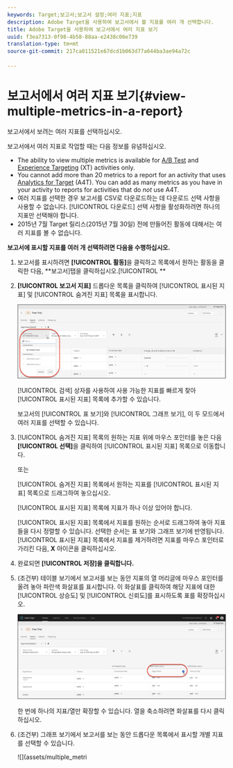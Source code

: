 ```yaml
---
keywords: Target;보고서;보고서 설정;여러 지표;지표
description: Adobe Target을 사용하여 보고서에서 볼 지표를 여러 개 선택합니다.
title: Adobe Target을 사용하여 보고서에서 여러 지표 보기
uuid: f3ea7313-0f98-4b58-88aa-e2438c06e739
translation-type: tm+mt
source-git-commit: 217ca811521e67dcd1b063d77a644ba3ae94a72c

---
```



# 보고서에서 여러 지표 보기{#view-multiple-metrics-in-a-report}

보고서에서 보려는 여러 지표를 선택하십시오.

보고서에서 여러 지표로 작업할 때는 다음 정보를 유념하십시오.

* The ability to view multiple metrics is available for [A/B Test](/help/c-activities/t-test-ab/test-ab.md) and [Experience Targeting](/help/c-activities/t-experience-target/experience-target.md) (XT) activities only.
* You cannot add more than 20 metrics to a report for an activity that uses [Analytics for Target](/help/c-integrating-target-with-mac/a4t/a4t.md) (A4T). You can add as many metrics as you have in your activity to reports for activities that do *not* use A4T.
* 여러 지표를 선택한 경우 보고서를 CSV로 다운로드하는 데 [](/help/c-reports/downloading-data-in-csv-file.md)다운로드 선택 사항을 사용할 수 없습니다. [!UICONTROL 다운로드] 선택 사항을 활성화하려면 하나의 지표만 선택해야 합니다.
* 2015년 7월 Target 릴리스(2015년 7월 30일) 전에 만들어진 활동에 대해서는 여러 지표를 볼 수 없습니다.

**보고서에 표시할 지표를 여러 개 선택하려면 다음을 수행하십시오.**

1. 보고서를 표시하려면 **[!UICONTROL 활동]**&#x200B;을 클릭하고 목록에서 원하는 활동을 클릭한 다음, **보고서]탭을 클릭하십시오.[!UICONTROL **
1. **[!UICONTROL 보고서 지표]** 드롭다운 목록을 클릭하여 [!UICONTROL 표시된 지표] 및 [!UICONTROL 숨겨진 지표] 목록을 표시합니다.

   ![](assets/multiple_metrics.png)

   [!UICONTROL 검색] 상자를 사용하여 사용 가능한 지표를 빠르게 찾아 [!UICONTROL 표시된 지표] 목록에 추가할 수 있습니다.

   보고서의 [!UICONTROL 표 보기]와 [!UICONTROL 그래프 보기], 이 두 모드에서 여러 지표를 선택할 수 있습니다.

1. [!UICONTROL 숨겨진 지표] 목록의 원하는 지표 위에 마우스 포인터를 놓은 다음 **[!UICONTROL 선택]**&#x200B;을 클릭하여 [!UICONTROL 표시된 지표] 목록으로 이동합니다.

   또는

   [!UICONTROL 숨겨진 지표] 목록에서 원하는 지표를 [!UICONTROL 표시된 지표] 목록으로 드래그하여 놓으십시오.

   [!UICONTROL 표시된 지표] 목록에 지표가 하나 이상 있어야 합니다.

   [!UICONTROL 표시된 지표] 목록에서 지표를 원하는 순서로 드래그하여 놓아 지표들을 다시 정렬할 수 있습니다. 선택한 순서는 표 보기와 그래프 보기에 반영됩니다. [!UICONTROL 표시된 지표] 목록에서 지표를 제거하려면 지표를 마우스 포인터로 가리킨 다음, **X** 아이콘을 클릭하십시오.

1. 완료되면 **[!UICONTROL 저장]을 클릭합니다.**
1. (조건부) 테이블 보기에서 보고서를 보는 동안 지표의 열 머리글에 마우스 포인터를 올려 놓아 파란색 화살표를 표시합니다. 이 화살표를 클릭하여 해당 지표에 대한 [!UICONTROL 상승도] 및 [!UICONTROL 신뢰도]를 표시하도록 표를 확장하십시오.

   ![](assets/multiple_metrics_table.png)

   한 번에 하나의 지표/열만 확장할 수 있습니다. 열을 축소하려면 화살표를 다시 클릭하십시오.

1. (조건부) 그래프 보기에서 보고서를 보는 동안 드롭다운 목록에서 표시할 개별 지표를 선택할 수 있습니다.

   ![](assets/multiple_metri